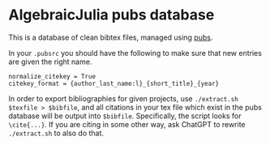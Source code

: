 # AlgebraicJulia pubs database

This is a database of clean bibtex files, managed using [pubs](https://github.com/pubs/pubs).

In your `.pubsrc` you should have the following to make sure that new entries are given the right name.

```
normalize_citekey = True
citekey_format = {author_last_name:l}_{short_title}_{year}
```

In order to export bibliographies for given projects, use `./extract.sh
$texfile > $bibfile`, and all citations in your tex file which exist in the
pubs database will be output into `$bibfile`. Specifically, the script looks
for `\cite{...}`. If you are citing in some other way, ask ChatGPT to rewrite
`./extract.sh` to also do that.
